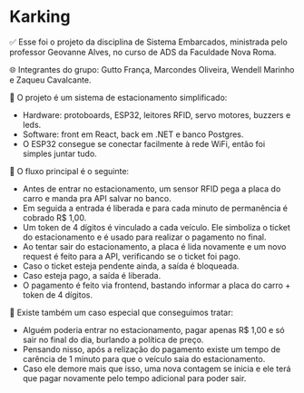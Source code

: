 # Karking

✅ Esse foi o projeto da disciplina de Sistema Embarcados, ministrada pelo professor Geovanne Alves, no curso de ADS da Faculdade Nova Roma.

🌐 Integrantes do grupo: Gutto França, Marcondes Oliveira, Wendell Marinho e Zaqueu Cavalcante.

🚗 O projeto é um sistema de estacionamento simplificado:
- Hardware: protoboards, ESP32, leitores RFID, servo motores, buzzers e leds.
- Software: front em React, back em .NET e banco Postgres.
- O ESP32 consegue se conectar facilmente à rede WiFi, então foi simples juntar tudo.

📌 O fluxo principal é o seguinte:
- Antes de entrar no estacionamento, um sensor RFID pega a placa do carro e manda pra API salvar no banco.
- Em seguida a entrada é liberada e para cada minuto de permanência é cobrado R$ 1,00.
- Um token de 4 dígitos é vinculado a cada veículo. Ele simboliza o ticket do estacionamento e é usado para realizar o pagamento no final.
- Ao tentar sair do estacionamento, a placa é lida novamente e um novo request é feito para a API, verificando se o ticket foi pago.
- Caso o ticket esteja pendente ainda, a saída é bloqueada.
- Caso esteja pago, a saída é liberada.
- O pagamento é feito via frontend, bastando informar a placa do carro + token de 4 dígitos.

🚧 Existe também um caso especial que conseguimos tratar:
- Alguém poderia entrar no estacionamento, pagar apenas R$ 1,00 e só sair no final do dia, burlando a política de preço.
- Pensando nisso, após a relização do pagamento existe um tempo de carência de 1 minuto para que o veículo saia do estacionamento.
- Caso ele demore mais que isso, uma nova contagem se inicia e ele terá que pagar novamente pelo tempo adicional para poder sair.
